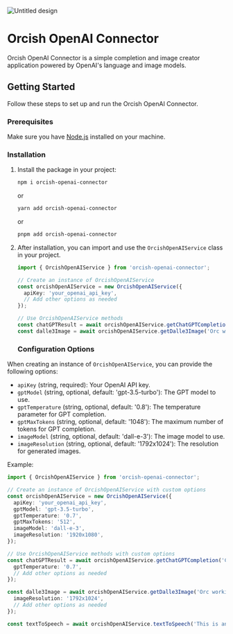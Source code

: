 ![Untitled design](https://github.com/TheOrcDev/orcish-openai-connector/assets/7549148/d53f1ea9-5eab-4378-8bc0-56c3de5d5abf)

# Orcish OpenAI Connector

Orcish OpenAI Connector is a simple completion and image creator application powered by OpenAI's language and image models.

## Getting Started

Follow these steps to set up and run the Orcish OpenAI Connector.

### Prerequisites

Make sure you have [Node.js](https://nodejs.org/) installed on your machine.

### Installation

1. Install the package in your project:

    ```bash
    npm i orcish-openai-connector
    ```

    or

    ```bash
    yarn add orcish-openai-connector
    ```

    or

    ```bash
    pnpm add orcish-openai-connector
    ```

2. After installation, you can import and use the `OrcishOpenAIService` class in your project.

    ```typescript
    import { OrcishOpenAIService } from 'orcish-openai-connector';

    // Create an instance of OrcishOpenAIService
    const orcishOpenAIService = new OrcishOpenAIService({
      apiKey: 'your_openai_api_key',
      // Add other options as needed
    });

    // Use OrcishOpenAIService methods
    const chatGPTResult = await orcishOpenAIService.getChatGPTCompletion('Cool orcish name');
    const dalle3Image = await orcishOpenAIService.getDalle3Image('Orc working on a computer');
    ```

    ### Configuration Options

When creating an instance of `OrcishOpenAIService`, you can provide the following options:

- `apiKey` (string, required): Your OpenAI API key.
- `gptModel` (string, optional, default: 'gpt-3.5-turbo'): The GPT model to use.
- `gptTemperature` (string, optional, default: '0.8'): The temperature parameter for GPT completion.
- `gptMaxTokens` (string, optional, default: '1048'): The maximum number of tokens for GPT completion.
- `imageModel` (string, optional, default: 'dall-e-3'): The image model to use.
- `imageResolution` (string, optional, default: '1792x1024'): The resolution for generated images.

Example:

```typescript
import { OrcishOpenAIService } from 'orcish-openai-connector';

// Create an instance of OrcishOpenAIService with custom options
const orcishOpenAIService = new OrcishOpenAIService({
  apiKey: 'your_openai_api_key',
  gptModel: 'gpt-3.5-turbo',
  gptTemperature: '0.7',
  gptMaxTokens: '512',
  imageModel: 'dall-e-3',
  imageResolution: '1920x1080',
});

// Use OrcishOpenAIService methods with custom options
const chatGPTResult = await orcishOpenAIService.getChatGPTCompletion('Cool orcish name', {
  gptTemperature: '0.7',
  // Add other options as needed
});

const dalle3Image = await orcishOpenAIService.getDalle3Image('Orc working on a computer', {
  imageResolution: '1792x1024',
  // Add other options as needed
});

const textToSpeech = await orcishOpenAIService.textToSpeech('This is an AI Voice. Hello!');
```
